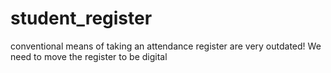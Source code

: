 # student_register
conventional means of taking an attendance register are very outdated! We need to move the register to be digital
